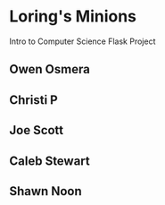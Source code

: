# Loring's Minions

Intro to Computer Science Flask Project
## Owen Osmera
## Christi P
## Joe Scott
## Caleb Stewart
## Shawn Noon